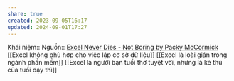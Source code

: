 ```yaml
---
share: true
created: 2023-09-05T16:17
updated: 2024-09-01T17:27
---
```

Khái niệm:: 
Nguồn:: [Excel Never Dies - Not Boring by Packy McCormick](https://www.notboring.co/p/excel-never-dies)
[[Excel không phù hợp cho việc lập cơ sở dữ liệu]]
[[Excel là loài gián trong ngành phần mềm]]
[[Excel là người bạn tuổi thơ tuyệt vời, nhưng là kẻ thù của tuổi dậy thì]]